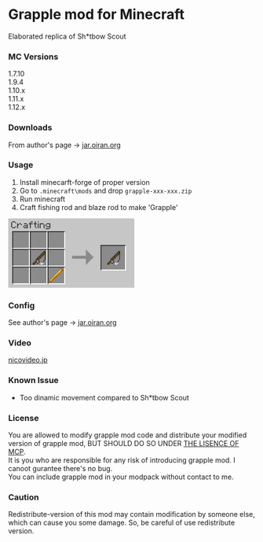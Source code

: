 # Grapple mod for Minecraft

Elaborated replica of Sh\*tbow Scout

### MC Versions
1.7.10   
1.9.4    
1.10.x   
1.11.x   
1.12.x  

### Downloads
From author's page -> [jar.oiran.org](http://jar.oiran.org/g/)

### Usage
1. Install minecarft-forge of proper version
2. Go to `.minecraft\mods` and drop `grapple-xxx-xxx.zip`
3. Run minecraft
4. Craft fishing rod and blaze rod to make 'Grapple'
      
![craft image](img/recipe.jpg)

### Config
See author's page -> [jar.oiran.org](http://jar.oiran.org/g/#c)

### Video
[nicovideo.jp](http://www.nicovideo.jp/watch/sm31956875)

### Known Issue

* Too dinamic movement compared to Sh\*tbow Scout 

### License
You are allowed to modify grapple mod code and distribute your modified version of grapple mod, BUT SHOULD DO SO UNDER [THE LISENCE OF MCP](https://gist.github.com/Techcable/de37e364ab35194df3e8).   
It is you who are responsible for any risk of introducing grapple mod. I canoot gurantee there's no bug.   
You can include grapple mod in your modpack without contact to me.

### Caution
Redistribute-version of this mod may contain modification by someone else, which can cause you some damage. So, be careful of use redistribute version.
